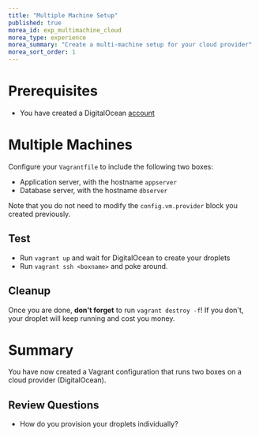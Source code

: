 ```yaml
---
title: "Multiple Machine Setup"
published: true
morea_id: exp_multimachine_cloud
morea_type: experience
morea_summary: "Create a multi-machine setup for your cloud provider"
morea_sort_order: 1
---
```

# Prerequisites
- You have created a DigitalOcean [account]({{site.url}}/morea/04_Cloud/exp_create.html)

# Multiple Machines
Configure your `Vagrantfile` to include the following two boxes:

- Application server, with the hostname `appserver`
- Database server, with the hostname `dbserver`

Note that you do not need to modify the `config.vm.provider` block you created previously.

## Test

- Run `vagrant up` and wait for DigitalOcean to create your droplets
- Run `vagrant ssh <boxname>` and poke around.

## Cleanup       
Once you are done, **don't forget** to run `vagrant destroy -f`!
If you don't, your droplet will keep running and cost you money.


# Summary
You have now created a Vagrant configuration that runs two boxes on a cloud provider (DigitalOcean).

## Review Questions
- How do you provision your droplets individually?

<!-- TODO Should these questions be part of assessments instead? -->
